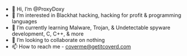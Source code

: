 - 👋 Hi, I’m @ProxyDoxy
- 👀 I’m interested in Blackhat hacking, hacking for profit & programming languages
- 🌱 I’m currently learning Malware, Trojan, & Undetectable spyware development, C, C++, & more
- 💞️ I’m looking to collaborate on nothing
- 📫 How to reach me - coverme@getitcoverd.com

<!---
ProxyDoxy/ProxyDoxy is a ✨ special ✨ repository because its `README.md` (this file) appears on your GitHub profile.
You can click the Preview link to take a look at your changes.
--->
